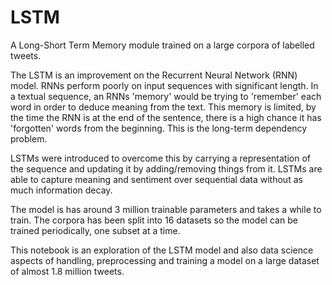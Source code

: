 # LSTM

A Long-Short Term Memory module trained on a large corpora of labelled tweets.

The LSTM is an improvement on the Recurrent Neural Network (RNN) model. RNNs perform poorly on input sequences with significant length. In a textual sequence, an RNNs 'memory' would be trying to 'remember' each word in order to deduce meaning from the text. This memory is limited, by the time the RNN is at the end of the sentence, there is a high chance it has 'forgotten' words from the beginning. This is the long-term dependency problem.

LSTMs were introduced to overcome this by carrying a representation of the sequence and updating it by adding/removing things from it. LSTMs are able to capture meaning and sentiment over sequential data without as much information decay.

The model is has around 3 million trainable parameters and takes a while to train. The corpora has been split into 16 datasets so the model can be trained periodically, one subset at a time.

This notebook is an exploration of the LSTM model and also data science aspects of handling, preprocessing and training a model on a large dataset of almost 1.8 million tweets.
